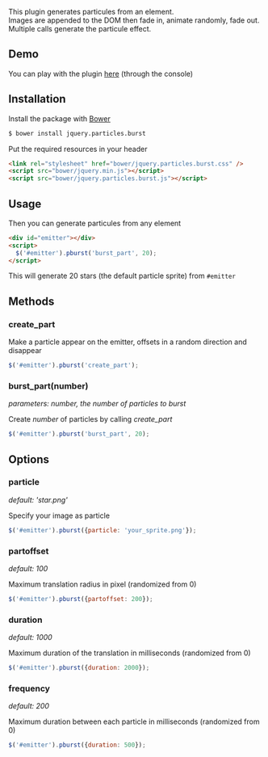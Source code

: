 This plugin generates particules from an element.  
Images are appended to the DOM then fade in, animate randomly, fade out.  
Multiple calls generate the particule effect.

## Demo

You can play with the plugin [here](http://pburst.gprod.net) (through the console)

## Installation

Install the package with [Bower](http://bower.io/)

```bash
$ bower install jquery.particles.burst
```

Put the required resources in your header

```html
<link rel="stylesheet" href="bower/jquery.particles.burst.css" />
<script src="bower/jquery.min.js"></script>
<script src="bower/jquery.particles.burst.js"></script>
```

## Usage

Then you can generate particules from any element

```html
<div id="emitter"></div>
<script>
  $('#emitter').pburst('burst_part', 20);
</script>
```

This will generate 20 stars (the default particle sprite) from `#emitter`

## Methods

### create_part

Make a particle appear on the emitter, offsets in a random direction and disappear

```javascript
$('#emitter').pburst('create_part');
```

### burst_part(number)

_parameters: number, the number of particles to burst_

Create _number_ of particles by calling _create_part_

```javascript
$('#emitter').pburst('burst_part', 20);
```

## Options

### particle

_default: 'star.png'_

Specify your image as particle

```javascript
$('#emitter').pburst({particle: 'your_sprite.png'});
```

### partoffset

_default: 100_

Maximum translation radius in pixel (randomized from 0)

```javascript
$('#emitter').pburst({partoffset: 200});
```

### duration

_default: 1000_

Maximum duration of the translation in milliseconds (randomized from 0)

```javascript
$('#emitter').pburst({duration: 2000});
```

### frequency

_default: 200_

Maximum duration between each particle in milliseconds (randomized from 0)

```javascript
$('#emitter').pburst({duration: 500});
```

